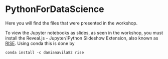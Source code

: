 # PythonForDataScience
Here you will find the files that were presented in the workshop.

To view the Jupyter notebooks as slides, as seen in the workshop, you must install the Reveal.js - Jupyter/IPython Slideshow Extension, also known as [RISE](https://github.com/damianavila/RISE#installation). Using conda this is done by
```
conda install -c damianavila82 rise
```

